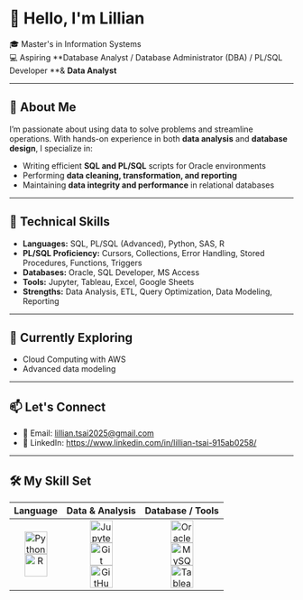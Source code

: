# 👋 Hello, I'm Lillian

🎓 Master's in Information Systems  
💻 Aspiring **Database Analyst / Database Administrator (DBA) / PL/SQL Developer **& **Data Analyst**  

---

## 🧠 About Me

I’m passionate about using data to solve problems and streamline operations. With hands-on experience in both **data analysis** and **database design**, I specialize in:

- Writing efficient **SQL and PL/SQL** scripts for Oracle environments  
- Performing **data cleaning, transformation, and reporting**  
- Maintaining **data integrity and performance** in relational databases  

---

## 🧰 Technical Skills

- **Languages:** SQL, PL/SQL (Advanced), Python, SAS, R  
- **PL/SQL Proficiency:** Cursors, Collections, Error Handling, Stored Procedures, Functions, Triggers  
- **Databases:** Oracle, SQL Developer, MS Access  
- **Tools:** Jupyter, Tableau, Excel, Google Sheets  
- **Strengths:** Data Analysis, ETL, Query Optimization, Data Modeling, Reporting  

---

## 🌱 Currently Exploring

- Cloud Computing with AWS 
- Advanced data modeling

---

## 📫 Let's Connect

- 📧 Email: lillian.tsai2025@gmail.com  
- 💼 LinkedIn: https://www.linkedin.com/in/lillian-tsai-915ab0258/

---

## 🛠 My Skill Set

| Language | Data & Analysis | Database / Tools |
|:--------:|:---------------:|:----------------:|
| <img src="https://cdn.jsdelivr.net/gh/devicons/devicon/icons/python/python-original.svg" width="40" alt="Python"/> <br> <img src="https://cdn.jsdelivr.net/gh/devicons/devicon/icons/r/r-original.svg" width="40" alt="R"/> | <img src="https://upload.wikimedia.org/wikipedia/commons/3/38/Jupyter_logo.svg" width="40" alt="Jupyter"/> <br> <img src="https://cdn.jsdelivr.net/gh/devicons/devicon/icons/git/git-original.svg" width="40" alt="Git"/> <br> <img src="https://cdn.jsdelivr.net/gh/devicons/devicon/icons/github/github-original.svg" width="40" alt="GitHub"/> | <img src="https://cdn.jsdelivr.net/gh/devicons/devicon/icons/oracle/oracle-original.svg" width="40" alt="Oracle"/> <br> <img src="https://cdn.jsdelivr.net/gh/devicons/devicon/icons/mysql/mysql-original-wordmark.svg" width="40" alt="MySQL"/> <br> <img src="https://img.icons8.com/color/48/000000/tableau-software.png" width="40" alt="Tableau"/> |

